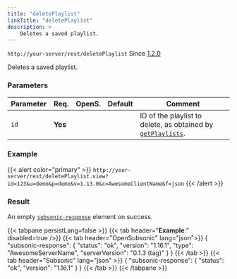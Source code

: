```yaml
---
title: "deletePlaylist"
linkTitle: "deletePlaylist"
description: >
    Deletes a saved playlist.
---
```


`http://your-server/rest/deletePlaylist` Since [1.2.0](../../subsonic-versions)

Deletes a saved playlist.

### Parameters

| Parameter | Req. | OpenS. | Default | Comment |
| --- | --- | --- | --- | --- |
| `id` | **Yes** |  |    | ID of the playlist to delete, as obtained by [`getPlaylists`](../getplaylists). |

### Example

{{< alert color="primary" >}} `http://your-server/rest/deletePlaylist.view?id=123&u=demo&p=demo&v=1.13.0&c=AwesomeClientName&f=json` {{< /alert >}}

### Result

An empty [`subsonic-response`](../../responses/subsonic-response) element on success.

{{< tabpane persistLang=false >}}
{{< tab header="**Example**:" disabled=true />}}
{{< tab header="OpenSubsonic" lang="json">}}
{
  "subsonic-response": {
    "status": "ok",
    "version": "1.16.1",
    "type": "AwesomeServerName",
    "serverVersion": "0.1.3 (tag)"
  }
}
{{< /tab >}}
{{< tab header="Subsonic" lang="json" >}}
{
  "subsonic-response": {
    "status": "ok",
    "version": "1.16.1"
  }
}
{{< /tab >}}
{{< /tabpane >}}

